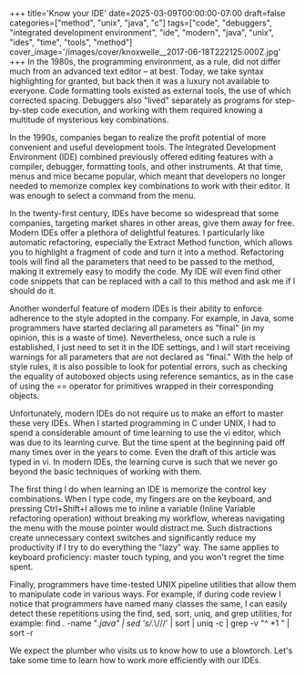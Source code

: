 +++
title='Know your IDE'
date=2025-03-09T00:00:00-07:00
draft=false
categories=["method", "unix", "java", "c"]
tags=["code", "debuggers", "integrated development environment", "ide", "modern", "java", "unix", "ides", "time", "tools", "method"]
cover_image='/images/cover/knoxwelle__2017-06-18T222125.000Z.jpg'
+++
In the 1980s, the programming environment, as a rule, did not differ much from an advanced text editor – at best. Today, we take syntax highlighting for granted, but back then it was a luxury not available to everyone. Code formatting tools existed as external tools, the use of which corrected spacing. Debuggers also "lived" separately as programs for step-by-step code execution, and working with them required knowing a multitude of mysterious key combinations.

In the 1990s, companies began to realize the profit potential of more convenient and useful development tools. The Integrated Development Environment (IDE) combined previously offered editing features with a compiler, debugger, formatting tools, and other instruments. At that time, menus and mice became popular, which meant that developers no longer needed to memorize complex key combinations to work with their editor. It was enough to select a command from the menu.

In the twenty-first century, IDEs have become so widespread that some companies, targeting market shares in other areas, give them away for free. Modern IDEs offer a plethora of delightful features. I particularly like automatic refactoring, especially the Extract Method function, which allows you to highlight a fragment of code and turn it into a method. Refactoring tools will find all the parameters that need to be passed to the method, making it extremely easy to modify the code. My IDE will even find other code snippets that can be replaced with a call to this method and ask me if I should do it.

Another wonderful feature of modern IDEs is their ability to enforce adherence to the style adopted in the company. For example, in Java, some programmers have started declaring all parameters as "final" (in my opinion, this is a waste of time). Nevertheless, once such a rule is established, I just need to set it in the IDE settings, and I will start receiving warnings for all parameters that are not declared as "final." With the help of style rules, it is also possible to look for potential errors, such as checking the equality of autoboxed objects using reference semantics, as in the case of using the == operator for primitives wrapped in their corresponding objects.

Unfortunately, modern IDEs do not require us to make an effort to master these very IDEs. When I started programming in C under UNIX, I had to spend a considerable amount of time learning to use the vi editor, which was due to its learning curve. But the time spent at the beginning paid off many times over in the years to come. Even the draft of this article was typed in vi. In modern IDEs, the learning curve is such that we never go beyond the basic techniques of working with them.

The first thing I do when learning an IDE is memorize the control key combinations. When I type code, my fingers are on the keyboard, and pressing Ctrl+Shift+I allows me to inline a variable (Inline Variable refactoring operation) without breaking my workflow, whereas navigating the menu with the mouse pointer would distract me. Such distractions create unnecessary context switches and significantly reduce my productivity if I try to do everything the "lazy" way. The same applies to keyboard proficiency: master touch typing, and you won't regret the time spent.

Finally, programmers have time-tested UNIX pipeline utilities that allow them to manipulate code in various ways. For example, if during code review I notice that programmers have named many classes the same, I can easily detect these repetitions using the find, sed, sort, uniq, and grep utilities, for example: find . -name "*.java" | sed 's/.*\\///' | sort | uniq -c | grep -v "^ *1 " | sort -r

We expect the plumber who visits us to know how to use a blowtorch. Let's take some time to learn how to work more efficiently with our IDEs.
